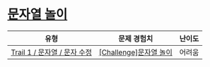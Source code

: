 # [문자열 놀이](https://www.codetree.ai/trails/complete/curated-cards/challenge-play-with-string)

|유형|문제 경험치|난이도|
|---|---|---|
|[Trail 1 / 문자열 / 문자 수정](https://www.codetree.ai/trail-info/novice-low/)|[[Challenge]문자열 놀이](https://www.codetree.ai/trails/complete/curated-cards/challenge-play-with-string/)|어려움|

